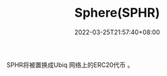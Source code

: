 ﻿---
weight: 
title: "Sphere(SPHR)"
description: "SPHR将被置换成Ubiq 网络上的ERC20代币"
date: 2022-03-25T21:57:40+08:00
lastmod: 2022-03-25T16:45:40+08:00
draft: false
authors: ["Metabd"]
featuredImage: "spheresphr.webp"
link: ""
tags: ["数字代币","Sphere(SPHR)"]
categories: ["navigation"]
navigation: ["数字代币"]
lightgallery: true
toc: true
pinned: false
recommend: false
recommend1: false
---
SPHR将被置换成Ubiq 网络上的ERC20代币 。
